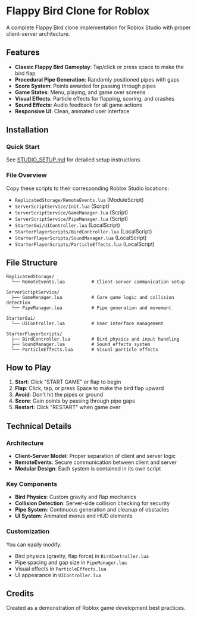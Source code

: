 # Flappy Bird Clone for Roblox

A complete Flappy Bird clone implementation for Roblox Studio with proper
client-server architecture.

## Features

- **Classic Flappy Bird Gameplay**: Tap/click or press space to make the bird
  flap
- **Procedural Pipe Generation**: Randomly positioned pipes with gaps
- **Score System**: Points awarded for passing through pipes
- **Game States**: Menu, playing, and game over screens
- **Visual Effects**: Particle effects for flapping, scoring, and crashes
- **Sound Effects**: Audio feedback for all game actions
- **Responsive UI**: Clean, animated user interface

## Installation

### Quick Start

See [STUDIO_SETUP.md](STUDIO_SETUP.md) for detailed setup instructions.

### File Overview

Copy these scripts to their corresponding Roblox Studio locations:

- `ReplicatedStorage/RemoteEvents.lua` (ModuleScript)
- `ServerScriptService/Init.lua` (Script)
- `ServerScriptService/GameManager.lua` (Script)
- `ServerScriptService/PipeManager.lua` (Script)
- `StarterGui/UIController.lua` (LocalScript)
- `StarterPlayerScripts/BirdController.lua` (LocalScript)
- `StarterPlayerScripts/SoundManager.lua` (LocalScript)
- `StarterPlayerScripts/ParticleEffects.lua` (LocalScript)

## File Structure

```
ReplicatedStorage/
  └── RemoteEvents.lua          # Client-server communication setup

ServerScriptService/
  ├── GameManager.lua           # Core game logic and collision detection
  └── PipeManager.lua           # Pipe generation and movement

StarterGui/
  └── UIController.lua          # User interface management

StarterPlayerScripts/
  ├── BirdController.lua        # Bird physics and input handling
  ├── SoundManager.lua          # Sound effects system
  └── ParticleEffects.lua       # Visual particle effects
```

## How to Play

1. **Start**: Click "START GAME" or flap to begin
2. **Flap**: Click, tap, or press Space to make the bird flap upward
3. **Avoid**: Don't hit the pipes or ground
4. **Score**: Gain points by passing through pipe gaps
5. **Restart**: Click "RESTART" when game over

## Technical Details

### Architecture

- **Client-Server Model**: Proper separation of client and server logic
- **RemoteEvents**: Secure communication between client and server
- **Modular Design**: Each system is contained in its own script

### Key Components

- **Bird Physics**: Custom gravity and flap mechanics
- **Collision Detection**: Server-side collision checking for security
- **Pipe System**: Continuous generation and cleanup of obstacles
- **UI System**: Animated menus and HUD elements

### Customization

You can easily modify:

- Bird physics (gravity, flap force) in `BirdController.lua`
- Pipe spacing and gap size in `PipeManager.lua`
- Visual effects in `ParticleEffects.lua`
- UI appearance in `UIController.lua`

## Credits

Created as a demonstration of Roblox game development best practices.
